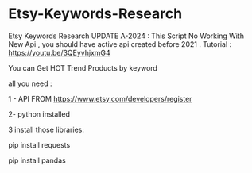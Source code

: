 # Etsy-Keywords-Research
Etsy Keywords Research
UPDATE A-2024 : This Script No Working With New Api , you should have active api created before 2021 .
Tutorial : https://youtu.be/3QEyvhjxmG4

You can Get HOT Trend Products by keyword


all you need :


1 - API FROM https://www.etsy.com/developers/register


2- python installed 


3 install those libraries:

  pip install requests
  
  pip install pandas
